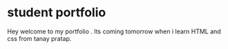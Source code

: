 # student portfolio

Hey welcome to my portfolio . Its coming tomorrow when i learn HTML and css from tanay pratap.